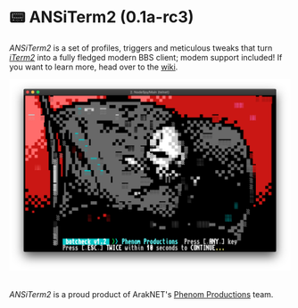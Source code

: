 # 📟 ANSiTerm2 (0.1a-rc3)

_ANSiTerm2_ is a set of profiles, triggers and meticulous tweaks that turn [_iTerm2_](https://www.iterm2.com) into
a fully fledged modern BBS client; modem support included! If you want to learn more, head over to the [wiki](https://github.com/watbulb/ANSiTerm2/wiki).

<img src="https://github.com/watbulb/ANSiTerm2/raw/master/.github/image/README.inline1.png" alt="d" width="600"/>
<br><br/>

_ANSiTerm2_ is a proud product of ArakNET's [Phenom Productions](https://www.phenomprod.com/) team.
